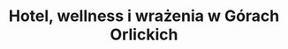 ---
layout: "pages/home.njk"

title: 'Hotel, wellness i wrażenia w Górach Orlickich'
description: 'Stylowy hotel z wellness, restauracją i możliwością organizacji wesel i imprez firmowych. Zakwaterowanie z urokiem historii w sercu Gór Orlickich. Odkryj Chateau Orlice.'
permalink: 'pl/'

eleventyNavigation:
  key: Strona główna
  order: 100


hero:
  heading: Dotyk historii<br>i luksusowe wrażenia<br>w sercu Gór Orlickich
  text: W uroczej okolicy podnóża Gór Orlickich wita Państwa Chateau Orlice, miejsce, gdzie długa historia łączy się z najwyższym komfortem.

  ctaPrimary: Oferty specjalne
  ctaSecondary: Rezerwacja

  imageUrl: /assets/images/hero/hero-image.jpg
  imageAlt: Hotel Chateau Orlice nad stawem


specialOffers:
  topper: Oferty specjalne
  heading: Limitowane atrakcje sezonowe

  cta: Dowiedz się więcej


services:
  topper: Nasze usługi
  heading: Luksusowe usługi w historycznym otoczeniu
  text: W Chateau Orlice łączymy elegancką atmosferę historycznych wnętrz z nowoczesnym podejściem do luksusu i gościnności. Niezależnie od tego, czy marzysz o spokojnym wypoczynku w eleganckich pokojach, kulinarnych doznaniach w naszej restauracji, czy relaksie w najwyższej klasy wellness

  items: 
    - url: /zakwaterowanie
      title: Zakwaterowanie
      text: Zapewnij sobie niczym nie zakłócony wypoczynek w pokojach, w których historia spotyka się z komfortem nowoczesnego hotelu.

      imageUrl: /assets/images/services/ubytovani.jpg
      imageAlt: Pokój nr 317 w hotelu Chateau Orlice

    - url: /restauracja
      title: Restauracja
      text: Zapraszamy na kulinarne doznania, które doskonale dopełnią Państwa pobyt w pięknym otoczeniu Gór Orlickich.

      imageUrl: /assets/images/services/restaurace.jpg
      imageAlt: Catering w Chateau Orlice

    - url: /wellness-spa
      title: Wellness
      text: Ciesz się chwilami spokoju w centrum wellness, które łączy luksusową pielęgnację z magiczną atmosferą naszego hotelu.

      imageUrl: /assets/images/services/wellness.jpg
      imageAlt: Kobieta w saunie w strefie wellness Chateau Orlice

  cta: Dowiedz się więcej

  backgroundAlt: Tło z grafiką Chateau Orlice


about:
  heading: Rozpocznij swoją historię w Chateau Orlice
  text: Na skraju Letohradu, w otoczeniu malowniczej przyrody Gór Orlickich, wznosi się Chateau Orlice – historyczna perełka z bogatą historią. Pierwotna twierdza przeszła przez wieki przemian, aby dziś oferować gościom idealne połączenie historycznego dziedzictwa i nowoczesnego luksusu.
  
  ctaPrimary: Wybierz swoje doświadczenie
  ctaSecondary: Dowiedz się więcej

  imageUrl: /assets/images/about/cheateau_orlice-about.jpg
  imageAlt: Widok na budynek hotelu Chateau Orlice z dziedzińca


rooms:
  topper: Pokoje
  heading: Wybierz swój idealny pokój

  items:
    - title: Standard
      text: Pokój Standard oferuje wszystko, co potrzebne do komfortowego pobytu. Po całym dniu spędzonym na odkrywaniu piękna Gór Orlickich zapewni Ci schronienie, gdzie nabierzesz sił przed wieczorną wizytą w naszej restauracji lub relaksującym zabiegiem w centrum wellness.

      imageUrl: /assets/images/rooms/room-307.jpg
      imageAlt: Zdjęcie pokoju standardowego nr 307 w hotelu Chateau Orlice

    - title: Superior
      text: Pokój typu superior to idealne miejsce na odpoczynek po całodziennej wycieczce rowerowej, relaks po zabiegach wellness lub przygotowanie się do romantycznej kolacji przy świecach w naszej renomowanej restauracji.

      imageUrl: /assets/images/rooms/room-318.jpg
      imageAlt: Zdjęcie pokoju superior nr 318 w hotelu Chateau Orlice

  ctaPrimary: Więcej informacji o zakwaterowaniu
  ctaSecondary: Dowiedz się więcej


wellness:
  topper: Wellness & Spa
  heading: Zafunduj swojemu ciału zasłużony odpoczynek
  text: Nasze centrum wellness oferuje schronienie przed codziennym zgiełkiem i budzi w Tobie nową energię.

  cta: Dowiedz się więcej

  imageUrl: /assets/images/wellness/wellness-1.jpg
  imageAlt: Kobieta korzystająca z zabiegu spa

  backgroundAlt: Tło z grafiką Chateau Orlice


stayPackages:
  topper: Pakiety pobytowe
  heading: Odkryj nasze ekskluzywne pakiety pobytowe

  cta: Pakiety pobytowe


restaurant:
  topper: Restauracja
  heading: Tradycyjne i nowoczesne dania pod sklepieniem
  text: Wyśmienite jedzenie ma moc tworzenia wspomnień. Dlatego łączymy kunszt naszych kucharzy z urokiem historycznego otoczenia i pierwszorzędną obsługą.

  cta: Dowiedz się więcej

  imageUrl: /assets/images/restaurant/restaurant-1.jpg
  imageAlt: Kobiety na romantycznej kolacji w Chateau Orlice

  backgroundAlt: Tło z grafiką Chateau Orlice
---